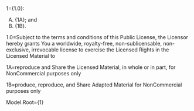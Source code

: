 1={1.0}:<ol type='A'><li>{1A}; and</li><li>{1B}.</li></ol>

1.0=Subject to the terms and conditions of this Public License, the Licensor hereby grants You a worldwide, royalty-free, non-sublicensable, non-exclusive, irrevocable license to exercise the Licensed Rights in the Licensed Material to

1A=reproduce and Share the Licensed Material, in whole or in part, for NonCommercial purposes only

1B=produce, reproduce, and Share Adapted Material for NonCommercial purposes only

Model.Root={1}